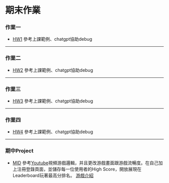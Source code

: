 # 期末作業
### 作業一 
  * [HW1](https://github.com/Erkmrcl17/_ws/tree/master/HW1)
  參考上課範例、chatgpt協助debug
---
### 作業二 
  * [HW2](https://github.com/Erkmrcl17/_ws/tree/master/HW2)
  參考上課範例、chatgpt協助debug
---
### 作業三 
  * [HW3](https://github.com/Erkmrcl17/_ws/tree/master/HW3)
  參考上課範例、chatgpt協助debug
  ---
### 作業四 
  * [HW4](https://github.com/Erkmrcl17/_ws/tree/master/HW4)
  參考上課範例、chatgpt協助debug
  ---
### 期中Project 
  * [MID](https://github.com/Erkmrcl17/_ws/tree/master/2048midterm)
  參考[Youtube](https://youtu.be/XM2n1gu4530?si=kaWPudD45D0tuxF2)視頻游戲邏輯，并且更改游戲畫面跟游戲流暢度。在自己加上注冊登錄頁面，並儲存每一位使用者的High Score，開放展現在Leaderboard玩著最高分排名。
  [游戲介紹](https://www.canva.com/design/DAGXFzLsL8M/Pp1s5NS-DHqgsMYIFBEyzA/edit?utm_content=DAGXFzLsL8M&utm_campaign=designshare&utm_medium=link2&utm_source=sharebutton)